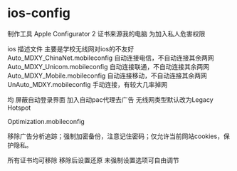 # ios-config
制作工具
Apple Configurator 2
证书来源我的电脑
为加入私人危害权限


ios 描述文件 主要是学校无线网对ios的不友好
Auto_MDXY_ChinaNet.mobileconfig    自动连接电信，不自动连接其余两网
Auto_MDXY_Unicom.mobileconfig      自动连接联通，不自动连接其余两网
Auto_MDXY_Mobile.mobileconfig      自动连接移动，不自动连接其余两网
UnAuto_MDXY.mobileconfig           手动连接，有较大几率掉网

均
屏蔽自动登录界面
加入自动pac代理去广告
无线网类型默认改为Legacy Hotspot

Optimization.mobileconfig

移除广告分析追踪；强制加密备份，注意记住密码；仅允许当前网站cookies，保护隐私。

所有证书均可移除
移除后设置还原
未强制设置选项可自由调节
